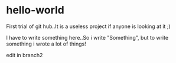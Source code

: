 # hello-world
First trial of git hub..It is a useless project if anyone is looking at it ;)

I have to write something here..So i write "Something", but to write something i wrote a lot of things!

edit in branch2
